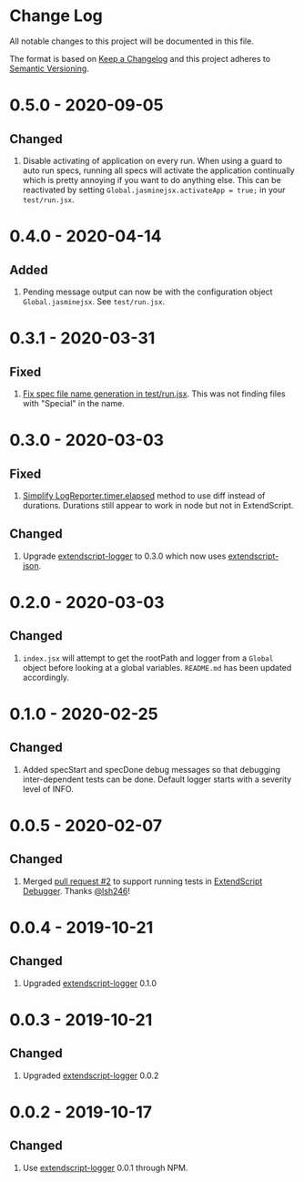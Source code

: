 # Change Log
All notable changes to this project will be documented in this file.
 
The format is based on [Keep a Changelog](http://keepachangelog.com/) and this project adheres to [Semantic Versioning](http://semver.org/).

# 0.5.0 - 2020-09-05

## Changed

1. Disable activating of application on every run. When using a guard to auto run specs, running all specs will activate the application continually which is pretty annoying if you want to do anything else. This can be reactivated by setting `Global.jasminejsx.activateApp = true;` in your `test/run.jsx`.

# 0.4.0 - 2020-04-14

## Added

1. Pending message output can now be with the configuration object `Global.jasminejsx`. See `test/run.jsx`.

# 0.3.1 - 2020-03-31

## Fixed

1. [Fix spec file name generation in test/run.jsx](https://github.com/theasci/jasminejsx/commit/b69b75a02fd604e52e5b6c5ee5c62314936413cd). This was not finding files with "Special" in the name.

# 0.3.0 - 2020-03-03

## Fixed

1. [Simplify LogReporter.timer.elapsed](https://github.com/theasci/jasminejsx/commit/8c97fe9ccef44195319916c128159c70bab6aae4) method to use diff instead of durations. Durations still appear to work in node but not in ExtendScript.

## Changed

1. Upgrade [extendscript-logger](https://github.com/theasci/extendscript-logger) to 0.3.0 which now uses [extendscript-json](https://github.com/theasci/extendscript-json).

# 0.2.0 - 2020-03-03

## Changed

1. `index.jsx` will attempt to get the rootPath and logger from a `Global` object before looking at a global variables. `README.md` has been updated accordingly.

# 0.1.0 - 2020-02-25

## Changed

1. Added specStart and specDone debug messages so that debugging inter-dependent tests can be done. Default logger starts with a severity level of INFO. 

# 0.0.5 - 2020-02-07

## Changed

1. Merged [pull request #2](https://github.com/theasci/jasminejsx/pull/2) to support running tests in [ExtendScript Debugger](https://marketplace.visualstudio.com/items?itemName=Adobe.extendscript-debug). Thanks [@lsh246](https://github.com/lsh246)!

# 0.0.4 - 2019-10-21

## Changed

1. Upgraded [extendscript-logger](https://github.com/theasci/extendscript-logger) 0.1.0

# 0.0.3 - 2019-10-21

## Changed

1. Upgraded [extendscript-logger](https://github.com/theasci/extendscript-logger) 0.0.2

# 0.0.2 - 2019-10-17

## Changed

1. Use [extendscript-logger](https://github.com/theasci/extendscript-logger) 0.0.1 through NPM.
